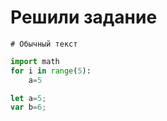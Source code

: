# Решили задание 
```
# Обычный текст

```

```python
import math
for i in range(5):
    a=5
```
```javascript
let a=5;
var b=6;